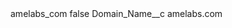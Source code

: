 <?xml version="1.0" encoding="UTF-8"?>
<CustomMetadata xmlns="http://soap.sforce.com/2006/04/metadata" xmlns:xsi="http://www.w3.org/2001/XMLSchema-instance" xmlns:xsd="http://www.w3.org/2001/XMLSchema">
    <label>amelabs_com</label>
    <protected>false</protected>
    <values>
        <field>Domain_Name__c</field>
        <value xsi:type="xsd:string">amelabs.com</value>
    </values>
</CustomMetadata>
